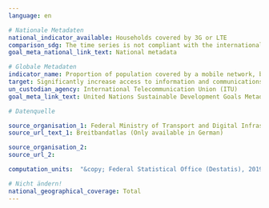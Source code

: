 ```yaml
---
language: en

# Nationale Metadaten
national_indicator_available: Households covered by 3G or LTE
comparison_sdg: The time series is not compliant with the international metadata description.
goal_meta_national_link_text: National metadata

# Globale Metadaten
indicator_name: Proportion of population covered by a mobile network, by technology
target: Significantly increase access to information and communications technology and strive to provide universal and affordable access to the Internet in least developed countries by 2020
un_custodian_agency: International Telecommunication Union (ITU)
goal_meta_link_text: United Nations Sustainable Development Goals Metadata

# Datenquelle

source_organisation_1: Federal Ministry of Transport and Digital Infrastructure (BMVI)
source_url_text_1: Breitbandatlas (Only available in German)

source_organisation_2:
source_url_2:

computation_units:  "&copy; Federal Statistical Office (Destatis), 2019"

# Nicht ändern!
national_geographical_coverage: Total
---
```

